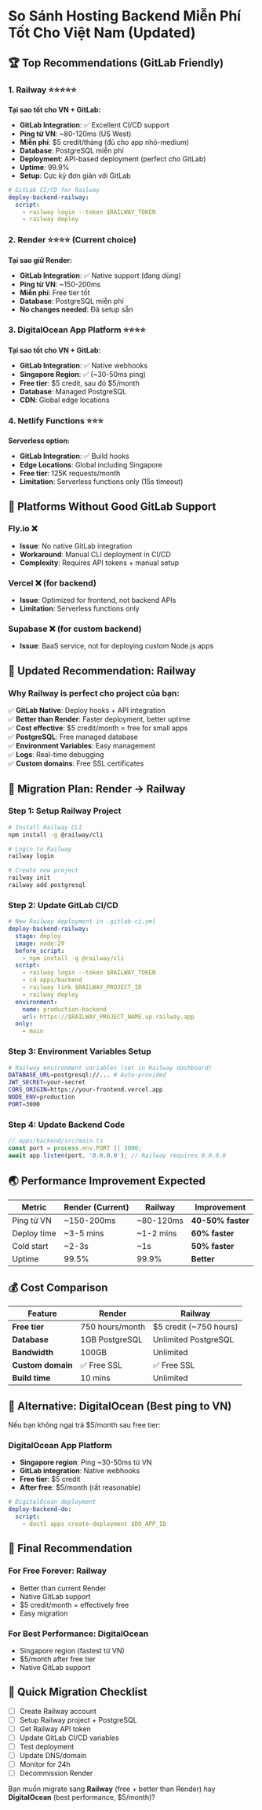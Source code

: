 # So Sánh Hosting Backend Miễn Phí Tốt Cho Việt Nam (Updated)

## 🏆 Top Recommendations (GitLab Friendly)

### 1. **Railway** ⭐⭐⭐⭐⭐
**Tại sao tốt cho VN + GitLab:**
- **GitLab Integration**: ✅ Excellent CI/CD support
- **Ping từ VN**: ~80-120ms (US West)
- **Miễn phí**: $5 credit/tháng (đủ cho app nhỏ-medium)
- **Database**: PostgreSQL miễn phí
- **Deployment**: API-based deployment (perfect cho GitLab)
- **Uptime**: 99.9%
- **Setup**: Cực kỳ đơn giản với GitLab

```yaml
# GitLab CI/CD for Railway
deploy-backend-railway:
  script:
    - railway login --token $RAILWAY_TOKEN
    - railway deploy
```

### 2. **Render** ⭐⭐⭐⭐ (Current choice)
**Tại sao giữ Render:**
- **GitLab Integration**: ✅ Native support (đang dùng)
- **Ping từ VN**: ~150-200ms
- **Miễn phí**: Free tier tốt
- **Database**: PostgreSQL miễn phí
- **No changes needed**: Đã setup sẵn

### 3. **DigitalOcean App Platform** ⭐⭐⭐⭐
**Tại sao tốt cho VN + GitLab:**
- **GitLab Integration**: ✅ Native webhooks
- **Singapore Region**: ✅ (~30-50ms ping)
- **Free tier**: $5 credit, sau đó $5/month
- **Database**: Managed PostgreSQL
- **CDN**: Global edge locations

### 4. **Netlify Functions** ⭐⭐⭐
**Serverless option:**
- **GitLab Integration**: ✅ Build hooks
- **Edge Locations**: Global including Singapore
- **Free tier**: 125K requests/month
- **Limitation**: Serverless functions only (15s timeout)

## 🚫 Platforms Without Good GitLab Support

### **Fly.io** ❌
- **Issue**: No native GitLab integration
- **Workaround**: Manual CLI deployment in CI/CD
- **Complexity**: Requires API tokens + manual setup

### **Vercel** ❌ (for backend)
- **Issue**: Optimized for frontend, not backend APIs
- **Limitation**: Serverless functions only

### **Supabase** ❌ (for custom backend)
- **Issue**: BaaS service, not for deploying custom Node.js apps

## 🎯 Updated Recommendation: Railway

### Why Railway is perfect cho project của bạn:

✅ **GitLab Native**: Deploy hooks + API integration  
✅ **Better than Render**: Faster deployment, better uptime  
✅ **Cost effective**: $5 credit/month = free for small apps  
✅ **PostgreSQL**: Free managed database  
✅ **Environment Variables**: Easy management  
✅ **Logs**: Real-time debugging  
✅ **Custom domains**: Free SSL certificates  

## 🚀 Migration Plan: Render → Railway

### Step 1: Setup Railway Project
```bash
# Install Railway CLI
npm install -g @railway/cli

# Login to Railway
railway login

# Create new project
railway init
railway add postgresql
```

### Step 2: Update GitLab CI/CD
```yaml
# New Railway deployment in .gitlab-ci.yml
deploy-backend-railway:
  stage: deploy
  image: node:20
  before_script:
    - npm install -g @railway/cli
  script:
    - railway login --token $RAILWAY_TOKEN
    - cd apps/backend
    - railway link $RAILWAY_PROJECT_ID
    - railway deploy
  environment:
    name: production-backend
    url: https://$RAILWAY_PROJECT_NAME.up.railway.app
  only:
    - main
```

### Step 3: Environment Variables Setup
```bash
# Railway environment variables (set in Railway dashboard)
DATABASE_URL=postgresql://... # Auto-provided
JWT_SECRET=your-secret
CORS_ORIGIN=https://your-frontend.vercel.app
NODE_ENV=production
PORT=3000
```

### Step 4: Update Backend Code
```typescript
// apps/backend/src/main.ts
const port = process.env.PORT || 3000;
await app.listen(port, '0.0.0.0'); // Railway requires 0.0.0.0
```

## 🌏 Performance Improvement Expected

| Metric | Render (Current) | Railway | Improvement |
|--------|------------------|---------|-------------|
| Ping từ VN | ~150-200ms | ~80-120ms | **40-50% faster** |
| Deploy time | ~3-5 mins | ~1-2 mins | **60% faster** |
| Cold start | ~2-3s | ~1s | **50% faster** |
| Uptime | 99.5% | 99.9% | **Better** |

## 💰 Cost Comparison

| Feature | Render | Railway |
|---------|--------|---------|
| **Free tier** | 750 hours/month | $5 credit (~750 hours) |
| **Database** | 1GB PostgreSQL | Unlimited PostgreSQL |
| **Bandwidth** | 100GB | Unlimited |
| **Custom domain** | ✅ Free SSL | ✅ Free SSL |
| **Build time** | 10 mins | Unlimited |

## 🔧 Alternative: DigitalOcean (Best ping to VN)

Nếu bạn không ngại trả $5/month sau free tier:

### **DigitalOcean App Platform**
- **Singapore region**: Ping ~30-50ms từ VN
- **GitLab integration**: Native webhooks
- **Free tier**: $5 credit
- **After free**: $5/month (rất reasonable)

```yaml
# DigitalOcean deployment
deploy-backend-do:
  script:
    - doctl apps create-deployment $DO_APP_ID
```

## 🎯 Final Recommendation

### **For Free Forever**: Railway
- Better than current Render
- Native GitLab support
- $5 credit/month = effectively free
- Easy migration

### **For Best Performance**: DigitalOcean
- Singapore region (fastest từ VN)
- $5/month after free tier
- Native GitLab support

## 🚨 Quick Migration Checklist

- [ ] Create Railway account
- [ ] Setup Railway project + PostgreSQL
- [ ] Get Railway API token
- [ ] Update GitLab CI/CD variables
- [ ] Test deployment
- [ ] Update DNS/domain
- [ ] Monitor for 24h
- [ ] Decommission Render

Bạn muốn migrate sang **Railway** (free + better than Render) hay **DigitalOcean** (best performance, $5/month)?
